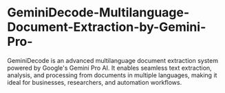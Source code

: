 # GeminiDecode-Multilanguage-Document-Extraction-by-Gemini-Pro-
GeminiDecode is an advanced multilanguage document extraction system powered by Google's Gemini Pro AI. It enables seamless text extraction, analysis, and processing from documents in multiple languages, making it ideal for businesses, researchers, and automation workflows.
